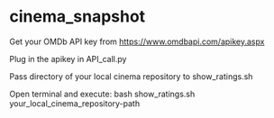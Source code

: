 # cinema_snapshot
Get your OMDb API key from https://www.omdbapi.com/apikey.aspx

Plug in the apikey in API_call.py

Pass directory of your local cinema repository to show_ratings.sh

Open terminal and execute:
bash show_ratings.sh your_local_cinema_repository-path

